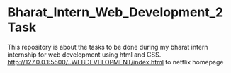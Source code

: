 # Bharat_Intern_Web_Development_2Task
This repository is about the tasks to be done during my bharat intern internship for web development using html and CSS.
http://127.0.0.1:5500/..WEBDEVELOPMENT/index.html to netflix homepage
